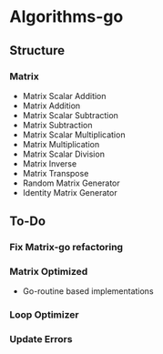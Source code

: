 # Algorithms-go

## Structure

### Matrix
  - Matrix Scalar Addition
  - Matrix Addition
  - Matrix Scalar Subtraction
  - Matrix Subtraction
  - Matrix Scalar Multiplication
  - Matrix Multiplication
  - Matrix Scalar Division
  - Matrix Inverse
  - Matrix Transpose
  - Random Matrix Generator
  - Identity Matrix Generator

## To-Do

### Fix Matrix-go refactoring

### Matrix Optimized
  - Go-routine based implementations

### Loop Optimizer

### Update Errors
